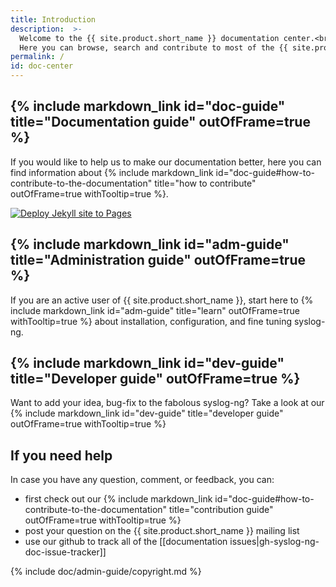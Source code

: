 ```yaml
---
title: Introduction
description:  >-
  Welcome to the {{ site.product.short_name }} documentation center.<br/>
  Here you can browse, search and contribute to most of the {{ site.product.short_name }} documentation.
permalink: /
id: doc-center
---
```


## {% include markdown_link id="doc-guide" title="Documentation guide" outOfFrame=true %}

If you would like to help us to make our documentation better, here you can find information about {% include markdown_link id="doc-guide#how-to-contribute-to-the-documentation" title="how to contribute" outOfFrame=true withTooltip=true %}.

[![Deploy Jekyll site to Pages](https://github.com/syslog-ng/syslog-ng.github.io/actions/workflows/jekyll-gh-pages.yml/badge.svg)](https://github.com/syslog-ng/syslog-ng.github.io/actions/workflows/jekyll-gh-pages.yml)

## {% include markdown_link id="adm-guide" title="Administration guide" outOfFrame=true %}

If you are an active user of {{ site.product.short_name }}, start here to {% include markdown_link id="adm-guide" title="learn" outOfFrame=true  withTooltip=true %} about installation, configuration, and fine tuning syslog-ng.

## {% include markdown_link id="dev-guide" title="Developer guide" outOfFrame=true %}

Want to add your idea, bug-fix to the fabolous syslog-ng? Take a look at our {% include markdown_link id="dev-guide" title="developer guide" outOfFrame=true  withTooltip=true %}

## If you need help

In case you have any question, comment, or feedback, you can:

* first check out our {% include markdown_link id="doc-guide#how-to-contribute-to-the-documentation" title="contribution guide" outOfFrame=true  withTooltip=true   %}
* post your question on the {{ site.product.short_name }} mailing list
* use our github to track all of the [[documentation issues|gh-syslog-ng-doc-issue-tracker]]

{% include doc/admin-guide/copyright.md %}

